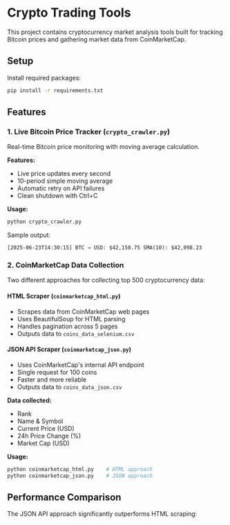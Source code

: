 # Crypto Trading Tools

This project contains cryptocurrency market analysis tools built for tracking Bitcoin prices and gathering market data from CoinMarketCap.

## Setup

Install required packages:
```bash
pip install -r requirements.txt
```

## Features

### 1. Live Bitcoin Price Tracker (`crypto_crawler.py`)

Real-time Bitcoin price monitoring with moving average calculation.

**Features:**
- Live price updates every second
- 10-period simple moving average
- Automatic retry on API failures
- Clean shutdown with Ctrl+C

**Usage:**
```bash
python crypto_crawler.py
```

Sample output:
```
[2025-06-23T14:30:15] BTC → USD: $42,150.75 SMA(10): $42,098.23
```

### 2. CoinMarketCap Data Collection

Two different approaches for collecting top 500 cryptocurrency data:

#### HTML Scraper (`coinmarketcap_html.py`)
- Scrapes data from CoinMarketCap web pages
- Uses BeautifulSoup for HTML parsing
- Handles pagination across 5 pages
- Outputs data to `coins_data_selenium.csv`

#### JSON API Scraper (`coinmarketcap_json.py`)  
- Uses CoinMarketCap's internal API endpoint
- Single request for 100 coins
- Faster and more reliable
- Outputs data to `coins_data_json.csv`

**Data collected:**
- Rank
- Name & Symbol
- Current Price (USD)
- 24h Price Change (%)
- Market Cap (USD)

**Usage:**
```bash
python coinmarketcap_html.py    # HTML approach
python coinmarketcap_json.py    # JSON approach
```

## Performance Comparison

The JSON API approach significantly outperforms HTML scraping:

